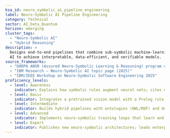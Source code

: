 ```yaml
---
ksa_id: neuro_symbolic_ai_pipeline_engineering
label: Neuro-Symbolic AI Pipeline Engineering
category: Technical
sector: AI_Data_Quantum
horizon: emerging
cluster_tags:
  - "Neuro-Symbolic AI"
  - "Hybrid Reasoning"
description: >
  Designs end-to-end pipelines that combine sub-symbolic machine-learning (deep neural networks) with symbolic knowledge-representation and logical reasoning; implements frameworks such as DARPA ANSR and IBM Neuro-Symbolic
  AI to achieve interpretable, data-efficient, and verifiable models.
source_frameworks:
  - "DARPA ANSR (Assured Neuro-Symbolic Learning & Reasoning) program overview"
  - "IBM Research – Neuro-Symbolic AI topic page (2025)"
  - "IBM/IEEE Workshop on Neuro-Symbolic Software Engineering 2025"
proficiency_levels:
  - level: Awareness
    indicator: Explains how symbolic rules augment neural nets; cites examples like neural theorem-proving.
  - level: Basic
    indicator: Integrates a pretrained vision model with a Prolog rule-set for simple scene-question answering; validates logic outputs.
  - level: Intermediate
    indicator: Builds hybrid pipelines with ontologies (OWL/RDF) and deep embeddings; debugs symbol grounding errors; measures accuracy vs. logic coverage.
  - level: Advanced
    indicator: Implements neuro-symbolic training loops that learn and revise rules from data; optimises reasoning latency in PyTorch-based graphs; documents assurance cases per DARPA ANSR guidelines.
  - level: Expert
    indicator: Publishes new neuro-symbolic architectures; leads enterprise adoption for safety-critical domains; influences standards for explainable hybrid AI systems.
---
```

